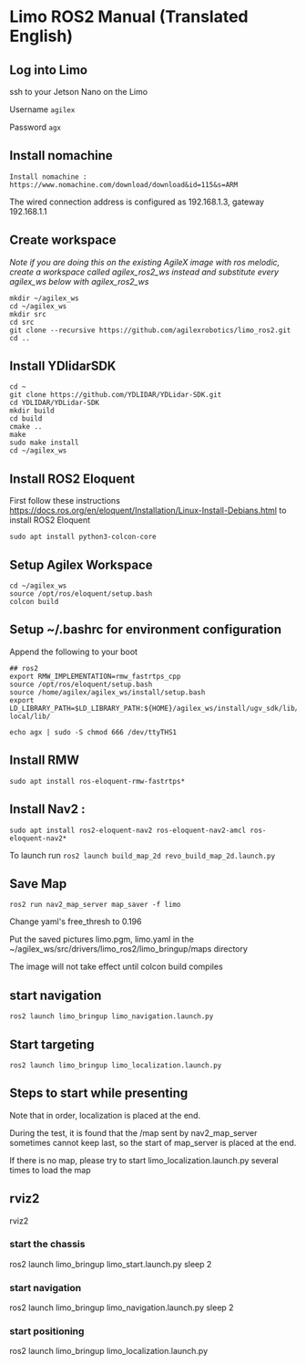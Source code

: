 # Limo ROS2 Manual (Translated English)

## Log into Limo
ssh to your Jetson Nano on the Limo

Username `agilex`

Password `agx`

## Install nomachine

`Install nomachine : https://www.nomachine.com/download/download&id=115&s=ARM`

The wired connection address is configured as 192.168.1.3, gateway 192.168.1.1   

## Create workspace
*Note if you are doing this on the existing AgileX image with ros melodic, create a workspace called agilex_ros2_ws instead and substitute every agilex_ws below with agilex_ros2_ws*

```
mkdir ~/agilex_ws
cd ~/agilex_ws
mkdir src
cd src
git clone --recursive https://github.com/agilexrobotics/limo_ros2.git
cd ..
```

## Install YDlidarSDK
```
cd ~
git clone https://github.com/YDLIDAR/YDLidar-SDK.git
cd YDLIDAR/YDLidar-SDK
mkdir build
cd build
cmake ..
make
sudo make install
cd ~/agilex_ws
```


## Install ROS2 Eloquent

First follow these instructions https://docs.ros.org/en/eloquent/Installation/Linux-Install-Debians.html to install ROS2 Eloquent

`sudo apt install python3-colcon-core`


## Setup Agilex Workspace

```
cd ~/agilex_ws
source /opt/ros/eloquent/setup.bash
colcon build
```

## Setup ~/.bashrc for environment configuration

Append the following to your boot

```
## ros2
export RMW_IMPLEMENTATION=rmw_fastrtps_cpp
source /opt/ros/eloquent/setup.bash
source /home/agilex/agilex_ws/install/setup.bash
export LD_LIBRARY_PATH=$LD_LIBRARY_PATH:${HOME}/agilex_ws/install/ugv_sdk/lib/ugv_sdk/:${HOME}/agilex_ws/install/async_port/lib/async_port:/opt/ros/eloquent/lib/:/usr/ local/lib/

echo agx | sudo -S chmod 666 /dev/ttyTHS1
```

## Install RMW 

`sudo apt install ros-eloquent-rmw-fastrtps*`



## Install Nav2 :
`sudo apt install ros2-eloquent-nav2 ros-eloquent-nav2-amcl ros-eloquent-nav2*`

To launch run `ros2 launch build_map_2d revo_build_map_2d.launch.py`

## Save Map 

`ros2 run nav2_map_server map_saver -f limo`

Change yaml's free_thresh to 0.196

Put the saved pictures limo.pgm, limo.yaml in the ~/agilex_ws/src/drivers/limo_ros2/limo_bringup/maps directory

The image will not take effect until colcon build compiles

## start navigation

`ros2 launch limo_bringup limo_navigation.launch.py`

## Start targeting

`ros2 launch limo_bringup limo_localization.launch.py`

## Steps to start while presenting

Note that in order, localization is placed at the end. 

During the test, it is found that the /map sent by nav2_map_server sometimes cannot keep last, so the start of map_server is placed at the end. 

If there is no map, please try to start limo_localization.launch.py several times to load the map

## rviz2
rviz2
### start the chassis
ros2 launch limo_bringup limo_start.launch.py
sleep 2
### start navigation
ros2 launch limo_bringup limo_navigation.launch.py
sleep 2
### start positioning
ros2 launch limo_bringup limo_localization.launch.py
